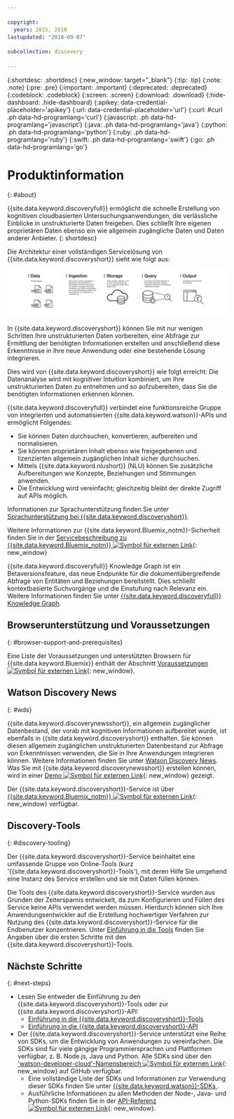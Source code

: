 ```yaml
---

copyright:
  years: 2015, 2018
lastupdated: "2018-09-07"

subcollection: discovery

---
```


{:shortdesc: .shortdesc}
{:new_window: target="_blank"}
{:tip: .tip}
{:note: .note}
{:pre: .pre}
{:important: .important}
{:deprecated: .deprecated}
{:codeblock: .codeblock}
{:screen: .screen}
{:download: .download}
{:hide-dashboard: .hide-dashboard}
{:apikey: data-credential-placeholder='apikey'} 
{:url: data-credential-placeholder='url'}
{:curl: #curl .ph data-hd-programlang='curl'}
{:javascript: .ph data-hd-programlang='javascript'}
{:java: .ph data-hd-programlang='java'}
{:python: .ph data-hd-programlang='python'}
{:ruby: .ph data-hd-programlang='ruby'}
{:swift: .ph data-hd-programlang='swift'}
{:go: .ph data-hd-programlang='go'}

# Produktinformation
{: #about}

{{site.data.keyword.discoveryfull}} ermöglicht die schnelle Erstellung von kognitiven cloudbasierten Untersuchungsanwendungen, die verlässliche Einblicke in unstrukturierte Daten freigeben. Dies schließt Ihre eigenen proprietären Daten ebenso ein wie allgemein zugängliche Daten und Daten anderer Anbieter.
{: shortdesc}

Die Architektur einer vollständigen Servicelösung von {{site.data.keyword.discoveryshort}} sieht wie folgt aus:

![Discovery-Architekturdiagramm](images/discovery-flow.png)

In {{site.data.keyword.discoveryshort}} können Sie mit nur wenigen Schritten Ihre unstrukturierten Daten vorbereiten, eine Abfrage zur Ermittlung der benötigten Informationen erstellen und anschließend diese Erkenntnisse in Ihre neue Anwendung oder eine bestehende Lösung integrieren.

Dies wird von {{site.data.keyword.discoveryshort}} wie folgt erreicht: Die Datenanalyse wird mit kognitiver Intuition kombiniert, um Ihre unstrukturierten Daten zu entnehmen und so aufzubereiten, dass Sie die benötigten Informationen erkennen können.

{{site.data.keyword.discoveryfull}} verbindet eine funktionsreiche Gruppe von integrierten und automatisierten {{site.data.keyword.watson}}-APIs und ermöglicht Folgendes:

- Sie können Daten durchsuchen, konvertieren, aufbereiten und normalisieren.
- Sie können proprietären Inhalt ebenso wie freigegebenen und lizenzierten allgemein zugänglichen Inhalt sicher durchsuchen.
- Mittels {{site.data.keyword.nlushort}} (NLU) können Sie zusätzliche Aufbereitungen wie Konzepte, Beziehungen und Stimmungen anwenden.
- Die Entwicklung wird vereinfacht; gleichzeitig bleibt der direkte Zugriff auf APIs möglich.

Informationen zur Sprachunterstützung finden Sie unter [Sprachunterstützung bei {{site.data.keyword.discoveryshort}}](/docs/services/discovery?topic=discovery-language-support#language-support).

Weitere Informationen zur {{site.data.keyword.Bluemix_notm}}-Sicherheit finden Sie in der [Servicebeschreibung zu {{site.data.keyword.Bluemix_notm}} ![Symbol für externen Link](../../icons/launch-glyph.svg "Symbol für externen Link")](https://www.ibm.com/software/sla/sladb.nsf/searchsaas/?searchview&searchorder=4&searchmax=0&query=%28IBM+Cloud+Service+description%29){: new_window}

{{site.data.keyword.discoveryfull}} Knowledge Graph ist ein Betaversionsfeature, das neue Endpunkte für die dokumentübergreifende Abfrage von Entitäten und Beziehungen bereitstellt. Dies schließt kontextbasierte Suchvorgänge und die Einstufung nach Relevanz ein. Weitere Informationen finden Sie unter [{{site.data.keyword.discoveryfull}} Knowledge Graph](/docs/services/discovery?topic=discovery-kg#kg).

## Browserunterstützung und Voraussetzungen
{: #browser-support-and-prerequisites}

Eine Liste der Voraussetzungen und unterstützten Browsern für {{site.data.keyword.Bluemix}} enthält der Abschnitt [Voraussetzungen ![Symbol für externen Link](../../icons/launch-glyph.svg "Symbol für externen Link")](https://cloud.ibm.com/docs/overview/prereqs.html#prereqs){: new_window}.

## Watson Discovery News
{: #wds}

{{site.data.keyword.discoverynewsshort}}, ein allgemein zugänglicher Datenbestand, der vorab mit kognitiven Informationen aufbereitet wurde, ist ebenfalls in {{site.data.keyword.discoveryshort}} enthalten. Sie können diesen allgemein zugänglichen unstrukturierten Datenbestand zur Abfrage von Erkenntnissen verwenden, die Sie in Ihre Anwendungen integrieren können. Weitere Informationen finden Sie unter [Watson Discovery News](/docs/services/discovery?topic=discovery-watson-discovery-news#watson-discovery-news). Was Sie mit {{site.data.keyword.discoverynewsshort}} erstellen können, wird in einer [Demo ![Symbol für externen Link](../../icons/launch-glyph.svg "Symbol für externen Link")](https://discovery-news-demo.ng.bluemix.net/){: new_window} gezeigt.

Der {{site.data.keyword.discoveryshort}}-Service ist über [{{site.data.keyword.Bluemix_notm}} ![Symbol für externen Link](../../icons/launch-glyph.svg "Symbol für externen Link")](https://{DomainName}/catalog/services/discovery){: new_window} verfügbar.

## Discovery-Tools
{: #discovery-tooling}

Der {{site.data.keyword.discoveryshort}}-Service beinhaltet eine umfassende Gruppe von Online-Tools (kurz '{{site.data.keyword.discoveryshort}}-Tools'), mit deren Hilfe Sie umgehend eine Instanz des Service erstellen und sie mit Daten füllen können.

Die Tools des {{site.data.keyword.discoveryshort}}-Service wurden aus Grunden der Zeitersparnis entwickelt, da zum Konfigurieren und Füllen des Service keine APIs verwendet werden müssen. Hierdurch können sich Ihre Anwendungsentwickler auf die Erstellung hochwertiger Verfahren zur Nutzung des {{site.data.keyword.discoveryshort}}-Service für die Endbenutzer konzentrieren. Unter [Einführung in die Tools](/docs/services/discovery?topic=discovery-getting-started#getting-started) finden Sie Angaben über die ersten Schritte mit den {{site.data.keyword.discoveryshort}}-Tools.


## Nächste Schritte
{: #next-steps}

- Lesen Sie entweder die Einführung zu den {{site.data.keyword.discoveryshort}}-Tools oder zur {{site.data.keyword.discoveryshort}}-API:
    - [Einführung in die {{site.data.keyword.discoveryshort}}-Tools](/docs/services/discovery?topic=discovery-getting-started#getting-started)
    - [Einführung in die {{site.data.keyword.discoveryshort}}-API](/docs/services/discovery?topic=discovery-gs-api#gs-api)
- Der {{site.data.keyword.discoveryshort}}-Service unterstützt eine Reihe von SDKs, um die Entwicklung von Anwendungen zu vereinfachen. Die SDKs sind für viele gängige Programmiersprachen und Plattformen verfügbar, z. B. Node.js, Java und Python. Alle SDKs sind über den ['watson-developer-cloud'-Namensbereich ![Symbol für externen Link](../../icons/launch-glyph.svg "Symbol für externen Link")](https://github.com/watson-developer-cloud){: new_window} auf GitHub verfügbar.
    - Eine vollständige Liste der SDKs und Informationen zur Verwendung dieser SDKs finden Sie unter [{{site.data.keyword.watson}}-SDKs ](https://cloud.ibm.com/docs/services/watson/getting-started-sdks.html#sdks).
    - Ausführliche Informationen zu allen Methoden der Node-, Java- und Python-SDKs finden Sie in der [API-Referenz ![Symbol für externen Link](../../icons/launch-glyph.svg "Symbol für externen Link")](https://{DomainName}/apidocs/discovery){: new_window}.
